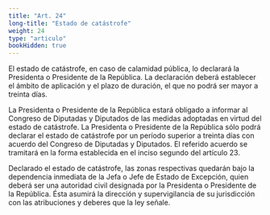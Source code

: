 ```yaml
---
title: "Art. 24"
long-title: "Estado de catástrofe"
weight: 24
type: "articulo"
bookHidden: true
---
```

 
El estado de catástrofe, en caso de calamidad pública, lo declarará la Presidenta o Presidente de la República. La declaración deberá establecer el ámbito de aplicación y el plazo de duración, el que no podrá ser mayor a treinta días.
 
La Presidenta o Presidente de la República estará obligado a informar al Congreso de Diputadas y Diputados de las medidas adoptadas en virtud del estado de catástrofe. La Presidenta o Presidente de la República sólo podrá declarar el estado de catástrofe por un período superior a treinta días con acuerdo del Congreso de Diputadas y Diputados. El referido acuerdo se tramitará en la forma establecida en el inciso segundo del artículo 23.

Declarado el estado de catástrofe, las zonas respectivas quedarán bajo la dependencia inmediata de la Jefa o Jefe de Estado de Excepción, quien deberá ser una autoridad civil designada por la Presidenta o Presidente de la República. Ésta asumirá la dirección y supervigilancia de su jurisdicción con las atribuciones y deberes que la ley señale.
